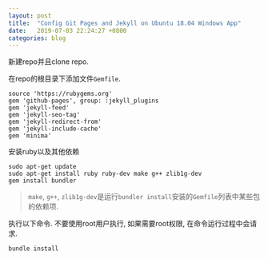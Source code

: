 ```yaml
---
layout: post
title:  "Config Git Pages and Jekyll on Ubuntu 18.04 Windows App"
date:   2019-07-03 22:24:27 +0800
categories: blog
---
```


新建repo并且clone repo.

在repo的根目录下添加文件`Gemfile`.
```
source 'https://rubygems.org'
gem 'github-pages', group: :jekyll_plugins
gem 'jekyll-feed'
gem 'jekyll-seo-tag'
gem 'jekyll-redirect-from'
gem 'jekyll-include-cache'
gem 'minima'
```

安装ruby以及其他依赖
```
sudo apt-get update
sudo apt-get install ruby ruby-dev make g++ zlib1g-dev
gem install bundler
```

> `make`, `g++`, `zlib1g-dev`是运行`bundler install`安装的`Gemfile`列表中某些包的依赖项.

执行以下命令. 不要使用root用户执行, 如果需要root权限, 在命令运行过程中会请求.
```
bundle install
```
